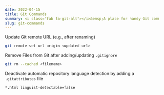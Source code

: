 ```yaml
---
date: 2022-04-15
title: Git Commands
summary: <i class="fab fa-git-alt"></i>&emsp;A place for handy Git commands
slug: git-commands
---
```


Update Git remote URL (e.g., after renaming)
```bash
git remote set-url origin <updated-url>
```

Remove Files from Git after adding/updating `.gitignore`
```bash
git rm --cached <filename>
```

Deactivate automatic repository language detection by adding a `.gitattributes` file
```bash
*.html linguist-detectable=false
```
